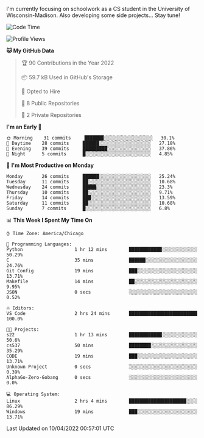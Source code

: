 

I'm currently focusing on schoolwork as a CS student in the University of Wisconsin-Madison.
Also developing some side projects...
Stay tune!

<!--START_SECTION:waka-->
![Code Time](http://img.shields.io/badge/Code%20Time-6%20hrs%2023%20mins-blue)

![Profile Views](http://img.shields.io/badge/Profile%20Views-154-blue)

**🐱 My GitHub Data** 

> 🏆 90 Contributions in the Year 2022
 > 
> 📦 59.7 kB Used in GitHub's Storage 
 > 
> 💼 Opted to Hire
 > 
> 📜 8 Public Repositories 
 > 
> 🔑 2 Private Repositories  
 > 
**I'm an Early 🐤** 

```text
🌞 Morning    31 commits     ███████░░░░░░░░░░░░░░░░░░   30.1% 
🌆 Daytime    28 commits     ██████░░░░░░░░░░░░░░░░░░░   27.18% 
🌃 Evening    39 commits     █████████░░░░░░░░░░░░░░░░   37.86% 
🌙 Night      5 commits      █░░░░░░░░░░░░░░░░░░░░░░░░   4.85%

```
📅 **I'm Most Productive on Monday** 

```text
Monday       26 commits     ██████░░░░░░░░░░░░░░░░░░░   25.24% 
Tuesday      11 commits     ██░░░░░░░░░░░░░░░░░░░░░░░   10.68% 
Wednesday    24 commits     █████░░░░░░░░░░░░░░░░░░░░   23.3% 
Thursday     10 commits     ██░░░░░░░░░░░░░░░░░░░░░░░   9.71% 
Friday       14 commits     ███░░░░░░░░░░░░░░░░░░░░░░   13.59% 
Saturday     11 commits     ██░░░░░░░░░░░░░░░░░░░░░░░   10.68% 
Sunday       7 commits      █░░░░░░░░░░░░░░░░░░░░░░░░   6.8%

```


📊 **This Week I Spent My Time On** 

```text
⌚︎ Time Zone: America/Chicago

💬 Programming Languages: 
Python                   1 hr 12 mins        ████████████░░░░░░░░░░░░░   50.29% 
C                        35 mins             ██████░░░░░░░░░░░░░░░░░░░   24.76% 
Git Config               19 mins             ███░░░░░░░░░░░░░░░░░░░░░░   13.71% 
Makefile                 14 mins             ██░░░░░░░░░░░░░░░░░░░░░░░   9.95% 
JSON                     0 secs              ░░░░░░░░░░░░░░░░░░░░░░░░░   0.52%

🔥 Editors: 
VS Code                  2 hrs 24 mins       █████████████████████████   100.0%

🐱‍💻 Projects: 
s22                      1 hr 13 mins        ████████████░░░░░░░░░░░░░   50.6% 
cs537                    50 mins             ████████░░░░░░░░░░░░░░░░░   35.29% 
CODE                     19 mins             ███░░░░░░░░░░░░░░░░░░░░░░   13.71% 
Unknown Project          0 secs              ░░░░░░░░░░░░░░░░░░░░░░░░░   0.39% 
AlphaGo-Zero-Gobang      0 secs              ░░░░░░░░░░░░░░░░░░░░░░░░░   0.0%

💻 Operating System: 
Linux                    2 hrs 4 mins        █████████████████████░░░░   86.29% 
Windows                  19 mins             ███░░░░░░░░░░░░░░░░░░░░░░   13.71%

```


 Last Updated on 10/04/2022 00:57:01 UTC
<!--END_SECTION:waka-->
